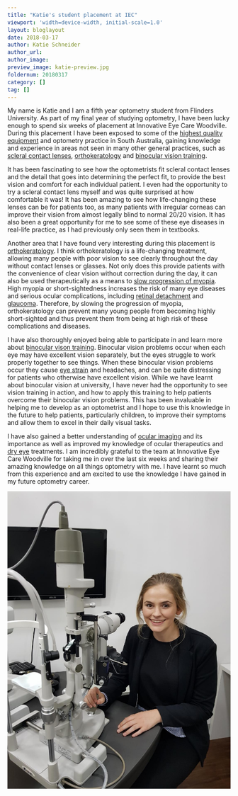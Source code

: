 ```yaml
---
title: "Katie's student placement at IEC"
viewport: 'width=device-width, initial-scale=1.0'
layout: bloglayout
date: 2018-03-17
author: Katie Schneider
author_url: 
author_image: 
preview_image: katie-preview.jpg
foldernum: 20180317
category: []
tag: []
---
```


My name is Katie and I am a fifth year optometry student from Flinders University. As part of my final year of studying optometry, I have been lucky enough to spend six weeks of placement at Innovative Eye Care Woodville. During this placement I have been exposed to some of the [highest quality equipment](/what-we-do/oct) and optometry practice in South Australia, gaining knowledge and experience in areas not seen in many other general practices, such as [scleral contact lenses](/what-we-do/scleral-contact-lenses), [orthokeratology](/what-we-do/orthokeratology-corneal-reshaping) and [binocular vision training](/what-we-do/vision-training).

It has been fascinating to see how the optometrists fit scleral contact lenses and the detail that goes into determining the perfect fit, to provide the best vision and comfort for each individual patient. I even had the opportunity to try a scleral contact lens myself and was quite surprised at how comfortable it was! It has been amazing to see how life-changing these lenses can be for patients too, as many patients with irregular corneas can improve their vision from almost legally blind to normal 20/20 vision. It has also been a great opportunity for me to see some of these eye diseases in real-life practice, as I had previously only seen them in textbooks.

Another area that I have found very interesting during this placement is [orthokeratology](/what-we-do/orthokeratology-corneal-reshaping). I think orthokeratology is a life-changing treatment, allowing many people with poor vision to see clearly throughout the day without contact lenses or glasses. Not only does this provide patients with the convenience of clear vision without correction during the day, it can also be used therapeutically as a means to [slow progression of myopia](/what-we-do/myopia-control). High myopia or short-sightedness increases the risk of many eye diseases and serious ocular complications, including [retinal detachment](/what-we-do/flashes-floaters-retinal-tear-detachment) and [glaucoma](/what-we-do/glaucoma). Therefore, by slowing the progression of myopia, orthokeratology can prevent many young people from becoming highly short-sighted and thus prevent them from being at high risk of these complications and diseases.

I have also thoroughly enjoyed being able to participate in and learn more about [binocular vison training](/what-we-do/vision-training). Binocular vision problems occur when each eye may have excellent vision separately, but the eyes struggle to work properly together to see things. When these binocular vision problems occur they cause [eye strain](/what-we-do/digital-eye-strain) and headaches, and can be quite distressing for patients who otherwise have excellent vision. While we have learnt about binocular vision at university, I have never had the opportunity to see vision training in action, and how to apply this training to help patients overcome their binocular vision problems. This has been invaluable in helping me to develop as an optometrist and I hope to use this knowledge in the future to help patients, particularly children, to improve their symptoms and allow them to excel in their daily visual tasks.

I have also gained a better understanding of [ocular imaging](/panel/pages/what-we-do/retinal-photography) and its importance as well as improved my knowledge of ocular therapeutics and [dry eye](/panel/pages/what-we-do/dry-eye-disease) treatments. I am incredibly grateful to the team at Innovative Eye Care Woodville for taking me in over the last six weeks and sharing their amazing knowledge on all things optometry with me. I have learnt so much from this experience and am excited to use the knowledge I have gained in my future optometry career.

![](katie.jpg)
